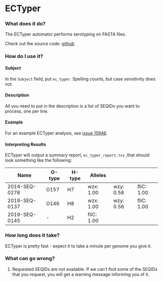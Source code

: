 # ECTyper

### What does it do?

The ECTyper automator performs serotyping on FASTA files. 

Check out the source code: [github](https://github.com/phac-nml/ecoli_serotyping)

### How do I use it?

#### Subject

In the `Subject` field, put `ec_typer`. Spelling counts, but case sensitivity does not.

#### Description

All you need to put in the description is a list of SEQIDs you want to process, one per line.

#### Example

For an example ECTyper analysis, see [issue 15946](https://redmine.biodiversity.agr.gc.ca/issues/15946).

#### Interpreting Results

ECTyper will output a summary report, `ec_typer_report.tsv` ,that should look something like 
the following:

| Name          | O-type | H-type | Alleles    |           |            |
|---------------|--------|--------|------------|-----------|------------|
| 2014-SEQ-0276 | O157   | H7     | wzx: 1.00  | wzy: 0.58 | fliC: 1.00 |
| 2019-SEQ-0137 | O146   | H8     | wzx: 1.00  | wzy: 0.56 | fliC: 1.00 |
| 2019-SEQ-0145 | -      | H2     | fliC: 1.00 |           |            |

### How long does it take?

ECTyper is pretty fast - expect it to take a minute per genome you give it.

### What can go wrong?

1. Requested SEQIDs are not available. If we can't find some of the SEQIDs that you request, 
you will get a warning message informing you of it.

